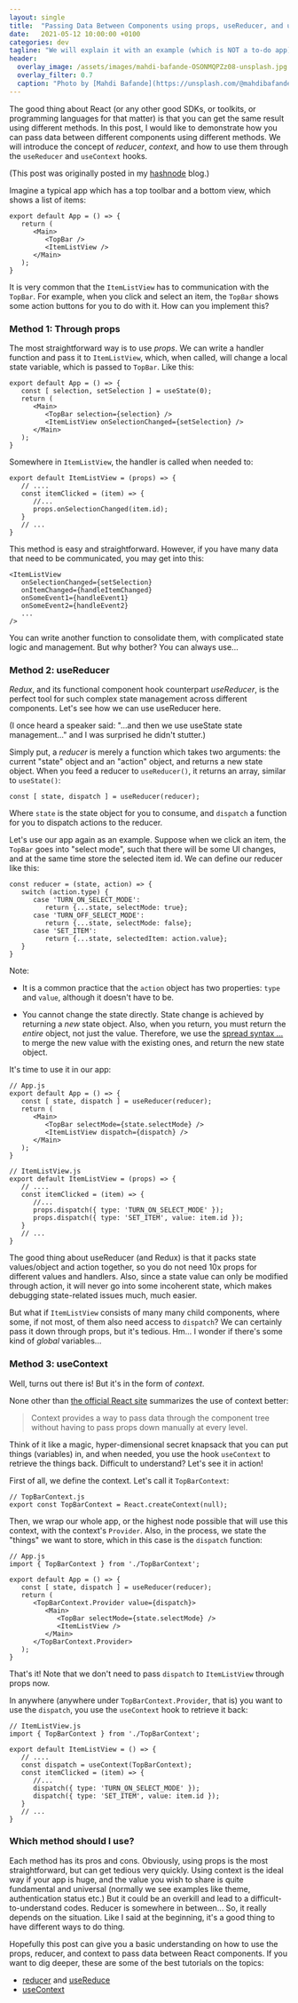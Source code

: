 ```yaml
---
layout: single
title:  "Passing Data Between Components using props, useReducer, and useContext"
date:   2021-05-12 10:00:00 +0100
categories: dev
tagline: "We will explain it with an example (which is NOT a to-do app)"
header:
  overlay_image: /assets/images/mahdi-bafande-OSONMQPZz08-unsplash.jpg
  overlay_filter: 0.7
  caption: "Photo by [Mahdi Bafande](https://unsplash.com/@mahdibafande) on [Unsplash](https://unsplash.com/photos/a-blurry-photo-of-a-street-light-at-night-OSONMQPZz08)"
---
```


The good thing about React (or any other good SDKs, or toolkits, or programming languages for that matter) is that you can get the same result using different methods. In this post, I would like to demonstrate how you can pass data between different components using different methods. We will introduce the concept of *reducer*, *context*, and how to use them through the `useReducer` and `useContext` hooks.

<!--more-->
(This post was originally posted in my [hashnode](https://notes.yhg.io/passing-data-between-components-using-props-usereducer-and-usecontext) blog.)

Imagine a typical app which has a top toolbar and a bottom view, which shows a list of items:

```react
export default App = () => {
   return (
      <Main>
         <TopBar />
         <ItemListView />
      </Main>
   );
}
```

It is very common that the `ItemListView` has to communication with the `TopBar`. For example, when you click and select an item, the `TopBar` shows some action buttons for you to do with it. How can you implement this?

### Method 1: Through props

The most straightforward way is to use *props*. We can write a handler function and pass it to `ItemListView`, which, when called, will change a local state variable, which is passed to `TopBar`. Like this:

```react
export default App = () => {
   const [ selection, setSelection ] = useState(0);
   return (
      <Main>
         <TopBar selection={selection} />
         <ItemListView onSelectionChanged={setSelection} />
      </Main>
   );
}
```

Somewhere in `ItemListView`, the handler is called when needed to:

```react
export default ItemListView = (props) => {
   // ....
   const itemClicked = (item) => {
      //...
      props.onSelectionChanged(item.id);
   }
   // ...
}
```

This method is easy and straightforward. However, if you have many data that need to be communicated, you may get into this:

```react
<ItemListView
   onSelectionChanged={setSelection}
   onItemChanged={handleItemChanged}
   onSomeEvent1={handleEvent1}
   onSomeEvent2={handleEvent2}
   ...
/>
```

You can write another function to consolidate them, with complicated state logic and management. But why bother? You can always use...

### Method 2: useReducer

*Redux*, and its functional component hook counterpart *useReducer*, is the perfect tool for such complex state management across different components. Let's see how we can use useReducer here.

(I once heard a speaker said: "...and then we use useState state management..." and I was surprised he didn't stutter.)

Simply put, a *reducer* is merely a function which takes two arguments: the current "state" object and an "action" object, and returns a new state object. When you feed a reducer to `useReducer()`, it returns an array, similar to `useState()`:

```react
const [ state, dispatch ] = useReducer(reducer);
```

Where `state` is the state object for you to consume, and `dispatch` a function for you to dispatch actions to the reducer.

Let's use our app again as an example. Suppose when we click an item, the `TopBar` goes into "select mode", such that there will be some UI changes, and at the same time store the selected item id. We can define our reducer like this:

```react
const reducer = (state, action) => {
   switch (action.type) {
      case 'TURN_ON_SELECT_MODE':
         return {...state, selectMode: true};
      case 'TURN_OFF_SELECT_MODE':
         return {...state, selectMode: false};
      case 'SET_ITEM':
         return {...state, selectedItem: action.value};
   }
}
```

Note:

* It is a common practice that the `action` object has two properties: `type` and `value`, although it doesn't have to be.
    
* You cannot change the state directly. State change is achieved by returning a *new* state object. Also, when you return, you must return the *entire* object, not just the value. Therefore, we use the [spread syntax ...](https://developer.mozilla.org/en-US/docs/Web/JavaScript/Reference/Operators/Spread_syntax) to merge the new value with the existing ones, and return the new state object.
    

It's time to use it in our app:

```react
// App.js
export default App = () => {
   const [ state, dispatch ] = useReducer(reducer);
   return (
      <Main>
         <TopBar selectMode={state.selectMode} />
         <ItemListView dispatch={dispatch} />
      </Main>
   );
}

// ItemListView.js
export default ItemListView = (props) => {
   // ....
   const itemClicked = (item) => {
      //...
      props.dispatch({ type: 'TURN_ON_SELECT_MODE' });
      props.dispatch({ type: 'SET_ITEM', value: item.id });
   }
   // ...
}
```

The good thing about useReducer (and Redux) is that it packs state values/object and action together, so you do not need 10x props for different values and handlers. Also, since a state value can only be modified through action, it will never go into some incoherent state, which makes debugging state-related issues much, much easier.

But what if `ItemListView` consists of many many child components, where some, if not most, of them also need access to `dispatch`? We can certainly pass it down through props, but it's tedious. Hm... I wonder if there's some kind of *global* variables...

### Method 3: useContext

Well, turns out there is! But it's in the form of *context*.

None other than [the official React site](https://reactjs.org/docs/context.html) summarizes the use of context better:

> Context provides a way to pass data through the component tree without having to pass props down manually at every level.

Think of it like a magic, hyper-dimensional secret knapsack that you can put things (variables) in, and when needed, you use the hook `useContext` to retrieve the things back. Difficult to understand? Let's see it in action!

First of all, we define the context. Let's call it `TopBarContext`:

```react
// TopBarContext.js
export const TopBarContext = React.createContext(null);
```

Then, we wrap our whole app, or the highest node possible that will use this context, with the context's `Provider`. Also, in the process, we state the "things" we want to store, which in this case is the `dispatch` function:

```react
// App.js
import { TopBarContext } from './TopBarContext';

export default App = () => {
   const [ state, dispatch ] = useReducer(reducer);
   return (
      <TopBarContext.Provider value={dispatch}>
         <Main>
            <TopBar selectMode={state.selectMode} />
            <ItemListView />
         </Main>
      </TopBarContext.Provider>
   );
}
```

That's it! Note that we don't need to pass `dispatch` to `ItemListView` through props now.

In anywhere (anywhere under `TopBarContext.Provider`, that is) you want to use the `dispatch`, you use the `useContext` hook to retrieve it back:

```react
// ItemListView.js
import { TopBarContext } from './TopBarContext';

export default ItemListView = () => {
   // ....
   const dispatch = useContext(TopBarContext);
   const itemClicked = (item) => {
      //...
      dispatch({ type: 'TURN_ON_SELECT_MODE' });
      dispatch({ type: 'SET_ITEM', value: item.id });
   }
   // ...
}
```

### Which method should I use?

Each method has its pros and cons. Obviously, using props is the most straightforward, but can get tedious very quickly. Using context is the ideal way if your app is huge, and the value you wish to share is quite fundamental and universal (normally we see examples like theme, authentication status etc.) But it could be an overkill and lead to a difficult-to-understand codes. Reducer is somewhere in between... So, it really depends on the situation. Like I said at the beginning, it's a good thing to have different ways to do thing.

Hopefully this post can give you a basic understanding on how to use the props, reducer, and context to pass data between React components. If you want to dig deeper, these are some of the best tutorials on the topics:

* [reducer](https://www.robinwieruch.de/javascript-reducer) and [useReduce](https://www.robinwieruch.de/react-usereducer-hook)
* [useContext](https://daveceddia.com/usecontext-hook/)